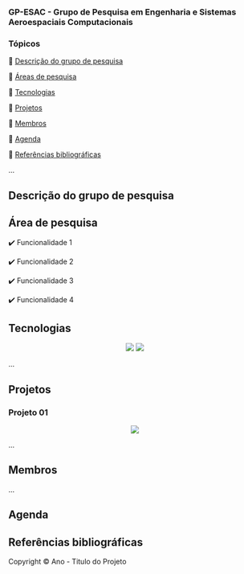 
### GP-ESAC - Grupo de Pesquisa em Engenharia e Sistemas Aeroespaciais Computacionais

### Tópicos 

:small_blue_diamond: [Descrição do grupo de pesquisa](#descrição-do-grupo-de-pesquisa)

:small_blue_diamond: [Áreas de pesquisa](#areas-de-pesquisa)

:small_blue_diamond: [Tecnologias](#tecnologias)

:small_blue_diamond: [Projetos](#projetos)

:small_blue_diamond: [Membros](#membros)

:small_blue_diamond: [Agenda](#agenda)

:small_blue_diamond: [Referências bibliográficas](#referências-bibliograficas)

... 

## Descrição do grupo de pesquisa 


## Área de pesquisa

:heavy_check_mark: Funcionalidade 1  

:heavy_check_mark: Funcionalidade 2  

:heavy_check_mark: Funcionalidade 3  

:heavy_check_mark: Funcionalidade 4  

## Tecnologias 

<p align="center">
  <img src="https://img.shields.io/static/v1?label=react&message=framework&color=blue&style=for-the-badge&logo=PYTHON"/>
  <img src="http://img.shields.io/static/v1?label=PYTHON&message=3.11&color=blue&style=for-the-badge&logo=python"/>
</p>
... 

## Projetos

### Projeto 01
<p align="center">
   <img src="http://img.shields.io/static/v1?label=STATUS&message=EM%20DESENVOLVIMENTO&color=RED&style=for-the-badge"/>
</p>

...

## Membros


... 

## Agenda


## Referências bibliográficas




Copyright :copyright: Ano - Titulo do Projeto
